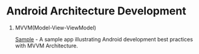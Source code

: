 # Android Architecture Development

1. MVVM(Model-View-ViewModel)

   [Sample](https://github.com/cnwutianhao/android/tree/main/mvvm) - A sample app illustrating Android development best practices with MVVM Architecture.
